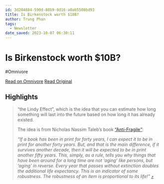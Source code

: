 ```yaml
---
id: 3d284884-590d-88b9-0d16-a0ab5508bd93
title: Is Birkenstock worth $10B?
author: Trung Phan
tags:
  - Newsletter
date_saved: 2023-10-07 06:30:11
---
```


# Is Birkenstock worth $10B?
#Omnivore

[Read on Omnivore](https://omnivore.app/me/is-birkenstock-worth-10-b-18b09affeeb)
[Read Original](https://www.readtrung.com/p/birkenstock-ipo-is-it-worth-10b)

## Highlights

> “the Lindy Effect”, which is the idea that you can estimate how long something will last into the future based on how long it has already existed.
> 
> The idea is from Nicholas Nassim Taleb’s book [“Anti-Fragile](https://link.workweek.com/click/32954756.33149/aHR0cHM6Ly9lbi53aWtpcGVkaWEub3JnL3dpa2kvTGluZHlfZWZmZWN0I2NpdGVfbm90ZS04/6455eb6b00a06274a5228873Bc58e0572)_[”](https://link.workweek.com/click/32954756.33149/aHR0cHM6Ly9lbi53aWtpcGVkaWEub3JnL3dpa2kvTGluZHlfZWZmZWN0I2NpdGVfbm90ZS04/6455eb6b00a06274a5228873Cc58e0572)_:
> 
> _“If a book has been in print for forty years, I can expect it to be in print for another forty years. But, and that is the main difference, if it survives another decade, then it will be expected to be in print another fifty years. This, simply, as a rule, tells you why things that have been around for a long time are not ‘aging’ like persons, but ‘aging’ in reverse. Every year that passes without extinction doubles the additional life expectancy. This is an indicator of some robustness. The robustness of an item is proportional to its life!”_ [⤴️](https://omnivore.app/me/is-birkenstock-worth-10-b-18b09affeeb#be55e34f-769d-4881-9557-4bef0c1be704) 

